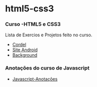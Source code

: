 # html5-css3
 
<h3>Curso -HTML5 e CSS3</h3>

<p>Lista de Exercios e Projetos feito no curso.</p>

<ul>
 <li><a  target="blank"href="https://albertomonteirojunior.github.io/Projeto-Cordel/index.html">Cordel </a></li>
<li><a href="https://albertomonteirojunior.github.io/html5-css3/Exercicios/Desafio/index.html">Site Android </a></li>
<li><a href="https://albertomonteirojunior.github.io/html5-css3/Exercicios/EX021/fundo005.html">Background </a></li>

</ul>
<h3>Anotações do curso de Javascript</h3>
<ul>
<li><a href="https://albertomonteirojunior.github.io/javscript/index.html">Javascript-Anotações</a>
</ul>

